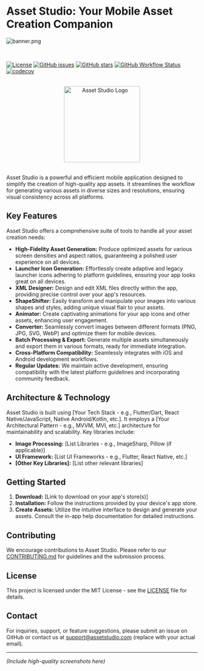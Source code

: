 # Asset Studio: Your Mobile Asset Creation Companion

![banner.png](banner.png)

<br>

[![License](https://img.shields.io/badge/License-MIT-blue.svg)](LICENSE)
[![GitHub issues](https://img.shields.io/github/issues/YOUR_GITHUB_USERNAME/Asset-Studio.svg)](https://github.com/YOUR_GITHUB_USERNAME/Asset-Studio/issues)
[![GitHub stars](https://img.shields.io/github/stars/YOUR_GITHUB_USERNAME/Asset-Studio.svg)](https://github.com/YOUR_GITHUB_USERNAME/Asset-Studio/stargazers)
[![GitHub Workflow Status](https://github.com/YOUR_GITHUB_USERNAME/Asset-Studio/actions/workflows/main.yml/badge.svg)](https://github.com/YOUR_GITHUB_USERNAME/Asset-Studio/actions)
[![codecov](https://codecov.io/gh/YOUR_GITHUB_USERNAME/Asset-Studio/branch/main/graph/badge.svg?token=YOUR_CODECOV_TOKEN)](https://codecov.io/gh/YOUR_GITHUB_USERNAME/Asset-Studio)

<br>

<div align="center">
  <img src="logo.png" alt="Asset Studio Logo" width="200">  <!-- Adjust width as needed -->
</div>

<br>

Asset Studio is a powerful and efficient mobile application designed to simplify the creation of high-quality app assets. It streamlines the workflow for generating various assets in diverse sizes and resolutions, ensuring visual consistency across all platforms.

## Key Features

Asset Studio offers a comprehensive suite of tools to handle all your asset creation needs:

* **High-Fidelity Asset Generation:** Produce optimized assets for various screen densities and aspect ratios, guaranteeing a polished user experience on all devices.
* **Launcher Icon Generation:** Effortlessly create adaptive and legacy launcher icons adhering to platform guidelines, ensuring your app looks great on all devices.
* **XML Designer:**  Design and edit XML files directly within the app, providing precise control over your app's resources.
* **ShapeShifter:**  Easily transform and manipulate your images into various shapes and styles, adding unique visual flair to your assets.
* **Animator:** Create captivating animations for your app icons and other assets, enhancing user engagement.
* **Converter:**  Seamlessly convert images between different formats (PNG, JPG, SVG, WebP) and optimize them for mobile devices.
* **Batch Processing & Export:** Generate multiple assets simultaneously and export them in various formats, ready for immediate integration.
* **Cross-Platform Compatibility:** Seamlessly integrates with iOS and Android development workflows.
* **Regular Updates:** We maintain active development, ensuring compatibility with the latest platform guidelines and incorporating community feedback.


## Architecture & Technology

Asset Studio is built using [Your Tech Stack - e.g., Flutter/Dart, React Native/JavaScript, Native Android/Kotlin, etc.].  It employs a [Your Architectural Pattern - e.g., MVVM, MVI, etc.] architecture for maintainability and scalability.  Key libraries include:

* **Image Processing:** [List Libraries - e.g., ImageSharp, Pillow (if applicable)]
* **UI Framework:** [List UI Frameworks - e.g., Flutter, React Native, etc.]
* **[Other Key Libraries]:** [List other relevant libraries]


## Getting Started

1. **Download:** [Link to download on your app's store(s)]
2. **Installation:** Follow the instructions provided by your device's app store.
3. **Create Assets:** Utilize the intuitive interface to design and generate your assets. Consult the in-app help documentation for detailed instructions.


## Contributing

We encourage contributions to Asset Studio. Please refer to our [CONTRIBUTING.md](CONTRIBUTING.md) for guidelines and the submission process.


## License

This project is licensed under the MIT License - see the [LICENSE](LICENSE) file for details.


## Contact

For inquiries, support, or feature suggestions, please submit an issue on GitHub or contact us at support@assetstudio.com (replace with your actual email).


---

*(Include high-quality screenshots here)*